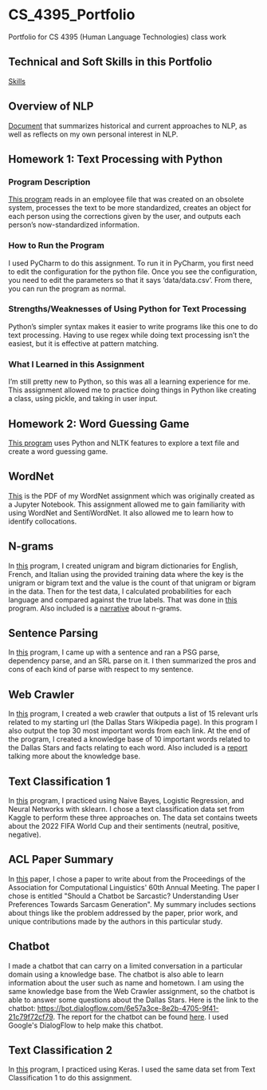 # CS_4395_Portfolio
Portfolio for CS 4395 (Human Language Technologies) class work

## Technical and Soft Skills in this Portfolio
[Skills](skills.md)

## Overview of NLP
[Document](Overview_of_NLP.pdf) that summarizes historical and current approaches to NLP, as well as reflects on my own personal interest in NLP.

## Homework 1: Text Processing with Python

### Program Description
[This program](Homework1/Homework1_npj190000.py) reads in an employee file that was created on an obsolete system, processes the text to be more standardized, creates an object for each person using the corrections given by the user, and outputs each person’s now-standardized information.

### How to Run the Program
I used PyCharm to do this assignment. To run it in PyCharm, you first need to edit the configuration for the python file. Once you see the configuration, you need to edit the parameters so that it says ‘data/data.csv’. From there, you can run the program as normal.

### Strengths/Weaknesses of Using Python for Text Processing
Python’s simpler syntax makes it easier to write programs like this one to do text processing. Having to use regex while doing text processing isn’t the easiest, but it is effective at pattern matching.

### What I Learned in this Assignment
I’m still pretty new to Python, so this was all a learning experience for me. This assignment allowed me to practice doing things in Python like creating a class, using pickle, and taking in user input.

## Homework 2: Word Guessing Game
[This program](Homework2/homework2_npj190000.py) uses Python and NLTK features to explore a text file and create a word guessing game. 

## WordNet
[This](portfolio_assignment_wordnet_npj190000.pdf) is the PDF of my WordNet assignment which was originally created as a Jupyter Notebook. This assignment allowed me to gain familiarity with using WordNet and SentiWordNet. It also allowed me to learn how to identify collocations.

## N-grams
In [this](N-grams/ngrams_program1_npj190000.py) program, I created unigram and bigram dictionaries for English, French, and Italian using the provided training data where the key is the unigram or bigram text and the value is the count of that unigram or bigram in the data. Then for the test data, I calculated probabilities for each language and compared against the true labels. That was done in [this](N-grams/ngrams_program2_npj190000.py) program. Also included is a [narrative](N-grams/N-Grams_Narrative.pdf) about n-grams.

## Sentence Parsing
In [this](sentence_parsing_npj190000.pdf) program, I came up with a sentence and ran a PSG parse, dependency parse, and an SRL parse on it. I then summarized the pros and cons of each kind of parse with respect to my sentence.

## Web Crawler
In [this](Web_Crawler/web_crawler_npj190000.py) program, I created a web crawler that outputs a list of 15 relevant urls related to my starting url (the Dallas Stars Wikipedia page). In this program I also output the top 30 most important words from each link. At the end of the program, I created a knowledge base of 10 important words related to the Dallas Stars and facts relating to each word. Also included is a [report](Web_Crawler/web_crawler_report_npj190000.pdf) talking more about the knowledge base.

## Text Classification 1
In [this](npj190000_textclassification1.pdf) program, I practiced using Naive Bayes, Logistic Regression, and Neural Networks with sklearn. I chose a text classification data set from Kaggle to perform these three approaches on. The data set contains tweets about the 2022 FIFA World Cup and their sentiments (neutral, positive, negative).

## ACL Paper Summary
In [this](npj190000_acl_paper_summary.pdf) paper, I chose a paper to write about from the Proceedings of the Association for Computational Linguistics' 60th Annual Meeting. The paper I chose is entitled "Should a Chatbot be Sarcastic? Understanding User Preferences Towards Sarcasm Generation". My summary includes sections about things like the problem addressed by the paper, prior work, and unique contributions made by the authors in this particular study.

## Chatbot
I made a chatbot that can carry on a limited conversation in a particular domain using a knowledge base. The chatbot is also able to learn information about the user such as name and hometown. I am using the same knowledge base from the Web Crawler assignment, so the chatbot is able to answer some questions about the Dallas Stars. Here is the link to the chatbot: https://bot.dialogflow.com/6e57a3ce-8e2b-4705-9f41-21c79f72cf79. The report for the chatbot can be found [here](npj190000_chatbot_report.pdf). I used Google's DialogFlow to help make this chatbot.

## Text Classification 2
In [this](npj190000_textclassification2.pdf) program, I practiced using Keras. I used the same data set from Text Classification 1 to do this assignment.
